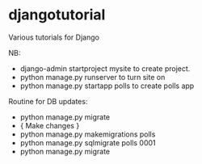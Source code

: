 # djangotutorial
 Various tutorials for Django

NB: 
* django-admin startproject mysite to create project.
* python manage.py runserver to turn site on
* python manage.py startapp polls to create polls app

Routine for DB updates:
* python manage.py migrate
* { Make changes }
* python manage.py makemigrations polls
* python manage.py sqlmigrate polls 0001
* python manage.py migrate
